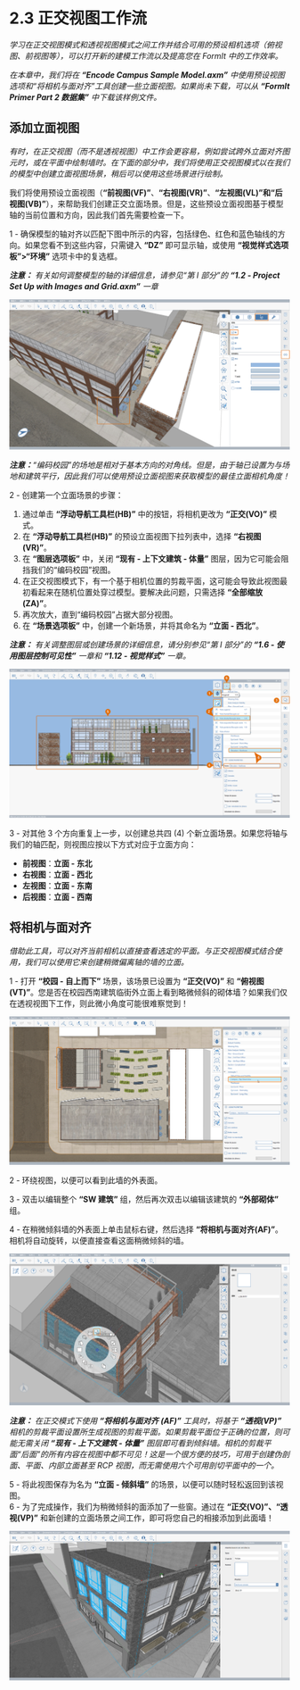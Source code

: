 # 2.3 正交视图工作流

_学习在正交视图模式和透视视图模式之间工作并结合可用的预设相机选项（俯视图、前视图等），可以打开新的建模工作流以及提高您在 FormIt 中的工作效率。_

_在本章中，我们将在_ _**“Encode Campus Sample Model.axm”** 中使用预设视图选项和“将相机与面对齐”工具创建一些立面视图。如果尚未下载，可以从_ _**“FormIt Primer Part 2 数据集”** 中下载该样例文件。_

## 添加立面视图

_有时，在正交视图（而不是透视视图）中工作会更容易，例如尝试跨外立面对齐图元时，或在平面中绘制墙时。在下面的部分中，我们将使用正交视图模式以在我们的模型中创建立面视图场景，稍后可以使用这些场景进行绘制。_

我们将使用预设立面视图（**“前视图(VF)”**、**“右视图(VR)”**、**“左视图(VL)”**和**“后视图(VB)”**），来帮助我们创建正交立面场景。但是，这些预设立面视图基于模型轴的当前位置和方向，因此我们首先需要检查一下。

1 - 确保模型的轴对齐以匹配下图中所示的内容，包括绿色、红色和蓝色轴线的方向。如果您看不到这些内容，只需键入 **“DZ”** 即可显示轴，或使用 **“视觉样式选项板”>“环境”** 选项卡中的复选框。

_**注意：**_ _有关如何调整模型的轴的详细信息，请参见“第 I 部分”的_ _**“1.2 - Project Set Up with Images and Grid.axm”** 一章_ 

![](<../../.gitbook/assets/0 (7).png>)

_**注意：**“编码校园”的场地是相对于基本方向的对角线。但是，由于轴已设置为与场地和建筑平行，因此我们可以使用预设立面视图来获取模型的最佳立面相机角度！_

2 - 创建第一个立面场景的步骤：

1. 通过单击 **“浮动导航工具栏(HB)”** 中的按钮，将相机更改为 **“正交(VO)”** 模式。
2. 在 **“浮动导航工具栏(HB)”** 的预设立面视图下拉列表中，选择 **“右视图(VR)”**。
3. 在 **“图层选项板”** 中，关闭 **“现有 - 上下文建筑 - 体量”** 图层，因为它可能会阻挡我们的“编码校园”视图。
4. 在正交视图模式下，有一个基于相机位置的剪裁平面，这可能会导致此视图最初看起来在随机位置处穿过模型。要解决此问题，只需选择 **“全部缩放(ZA)”**。
5. 再次放大，直到“编码校园”占据大部分视图。
6. 在 **“场景选项板”** 中，创建一个新场景，并将其命名为 **“立面 - 西北”**。

_**注意：**_ _有关调整图层或创建场景的详细信息，请分别参见“第 I 部分”的_ _**“1.6 - 使用图层控制可见性”**_ _一章和_ _**“1.12 - 视觉样式”** 一章。_

![](<../../.gitbook/assets/1 (10) (1).png>)

3 - 对其他 3 个方向重复上一步，以创建总共四 (4) 个新立面场景。如果您将轴与我们的轴匹配，则视图应按以下方式对应于立面方向：

* **前视图**：**立面 - 东北**
* **右视图**：**立面 - 西北**
* **左视图**：**立面 - 东南**
* **后视图**：**立面 - 西南**

## **将相机与面对齐**

_借助此工具，可以对齐当前相机以直接查看选定的平面。与正交视图模式结合使用，我们可以使用它来创建稍微偏离轴的墙的立面。_

1 - 打开 **“校园 - 自上而下”** 场景，该场景已设置为 **“正交(VO)”** 和 **“俯视图(VT)”**。您是否在校园西南建筑临街外立面上看到略微倾斜的砌体墙？如果我们仅在透视视图下工作，则此微小角度可能很难察觉到！

![](<../../.gitbook/assets/2 (8) (1).png>)

2 - 环绕视图，以便可以看到此墙的外表面。

3 - 双击以编辑整个 **“SW 建筑”** 组，然后再次双击以编辑该建筑的 **“外部砌体”** 组。

4 - 在稍微倾斜墙的外表面上单击鼠标右键，然后选择 **“将相机与面对齐(AF)”**。相机将自动旋转，以便直接查看这面稍微倾斜的墙。

![](<../../.gitbook/assets/3 (9).png>)

_**注意：**_ _在正交模式下使用_ _**“将相机与面对齐**_ _**(AF)”**_ _工具时，将基于_ _**“透视(VP)”**_ _相机的剪裁平面设置所生成视图的剪裁平面。如果剪裁平面位于正确的位置，则可能无需关闭_ _**“现有 - 上下文建筑 - 体量”**_ _图层即可看到倾斜墙。相机的剪裁平面“后面”的所有内容在视图中都不可见！这是一个很方便的技巧，可用于创建伪剖面、平面、内部立面甚至 RCP 视图，而无需使用六个可用剖切平面中的一个。_

5 - 将此视图保存为名为 **“立面 - 倾斜墙”** 的场景，以便可以随时轻松返回到该视图。\
6 - 为了完成操作，我们为稍微倾斜的面添加了一些窗。通过在 **“正交(VO)”、“透视(VP)”** 和新创建的立面场景之间工作，即可将您自己的相接添加到此面墙！

![沿倾斜面已添加六 (6) 个新窗的的 SW 建筑。](<../../.gitbook/assets/4 (10) (1).png>)
